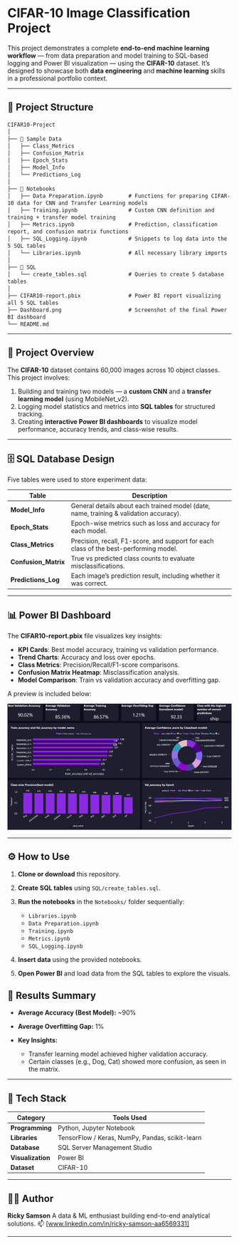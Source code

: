 # CIFAR-10 Image Classification Project

This project demonstrates a complete **end-to-end machine learning workflow** — from data preparation and model training to SQL-based logging and Power BI visualization — using the **CIFAR-10** dataset.
It’s designed to showcase both **data engineering** and **machine learning** skills in a professional portfolio context.

---

## 📂 Project Structure

```
CIFAR10-Project
│
├── 📁 Sample Data
│   ├── Class_Metrics
│   ├── Confusion_Matrix
│   ├── Epoch_Stats
│   ├── Model_Info
│   └── Predictions_Log
│
├── 📁 Notebooks
│   ├── Data Preparation.ipynb        # Functions for preparing CIFAR-10 data for CNN and Transfer Learning models
│   ├── Training.ipynb                # Custom CNN definition and training + transfer model training
│   ├── Metrics.ipynb                 # Prediction, classification report, and confusion matrix functions
│   ├── SQL_Logging.ipynb             # Snippets to log data into the 5 SQL tables
│   └── Libraries.ipynb               # All necessary library imports
│
├── 📁 SQL
│   └── create_tables.sql             # Queries to create 5 database tables
│
├── CIFAR10-report.pbix               # Power BI report visualizing all 5 SQL tables
├── Dashboard.png                     # Screenshot of the final Power BI dashboard
└── README.md
```

---

## 🧠 Project Overview

The **CIFAR-10** dataset contains 60,000 images across 10 object classes.
This project involves:

1. Building and training two models — a **custom CNN** and a **transfer learning model** (using MobileNet_v2).
2. Logging model statistics and metrics into **SQL tables** for structured tracking.
3. Creating **interactive Power BI dashboards** to visualize model performance, accuracy trends, and class-wise results.

---

## 🗄️ SQL Database Design

Five tables were used to store experiment data:

| Table                | Description                                                                            |
| -------------------- | -------------------------------------------------------------------------------------- |
| **Model_Info**       | General details about each trained model (date, name, training & validation accuracy). |
| **Epoch_Stats**      | Epoch-wise metrics such as loss and accuracy for each model.                           |
| **Class_Metrics**    | Precision, recall, F1-score, and support for each class of the best-performing model.  |
| **Confusion_Matrix** | True vs predicted class counts to evaluate misclassifications.                         |
| **Predictions_Log**  | Each image’s prediction result, including whether it was correct.                      |

---

## 📊 Power BI Dashboard

The **CIFAR10-report.pbix** file visualizes key insights:

* **KPI Cards**: Best model accuracy, training vs validation performance.
* **Trend Charts**: Accuracy and loss over epochs.
* **Class Metrics**: Precision/Recall/F1-score comparisons.
* **Confusion Matrix Heatmap**: Misclassification analysis.
* **Model Comparison**: Train vs validation accuracy and overfitting gap.

A preview is included below:

![Dashboard Preview](Dashboard.PNG)

---

## ⚙️ How to Use

1. **Clone or download** this repository.
2. **Create SQL tables** using `SQL/create_tables.sql`.
3. **Run the notebooks** in the `Notebooks/` folder sequentially:

   * `Libraries.ipynb`
   * `Data Preparation.ipynb`
   * `Training.ipynb`
   * `Metrics.ipynb`
   * `SQL_Logging.ipynb`
4. **Insert data** using the provided notebooks.
5. **Open Power BI** and load data from the SQL tables to explore the visuals.

## 🧾 Results Summary

* **Average Accuracy (Best Model):** ~90%
* **Average Overfitting Gap:** 1%
* **Key Insights:**

  * Transfer learning model achieved higher validation accuracy.
  * Certain classes (e.g., Dog, Cat) showed more confusion, as seen in the matrix.


---

## 🧰 Tech Stack

| Category          | Tools Used                                      |
| ----------------- | ----------------------------------------------- |
| **Programming**   | Python, Jupyter Notebook                        |
| **Libraries**     | TensorFlow / Keras, NumPy, Pandas, scikit-learn |
| **Database**      | SQL Server Management Studio                              |
| **Visualization** | Power BI                                        |
| **Dataset**       | CIFAR-10                                        |

---

## 👨‍💻 Author

**Ricky Samson**
A data & ML enthusiast building end-to-end analytical solutions.
📫 [www.linkedin.com/in/ricky-samson-aa6569331]

---

